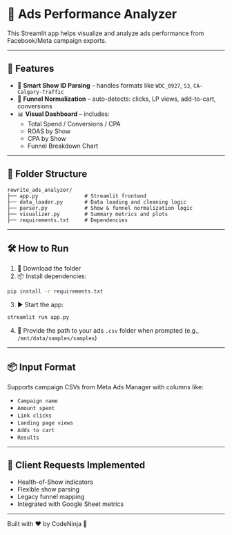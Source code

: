 # 🎯 Ads Performance Analyzer

This Streamlit app helps visualize and analyze ads performance from Facebook/Meta campaign exports.

---

## 🚀 Features

- 🧠 **Smart Show ID Parsing** – handles formats like `WDC_0927`, `S3`, `CA-Calgary-Traffic`
- 🧼 **Funnel Normalization** – auto-detects: clicks, LP views, add-to-cart, conversions
- 📊 **Visual Dashboard** – includes:
  - Total Spend / Conversions / CPA
  - ROAS by Show
  - CPA by Show
  - Funnel Breakdown Chart

---

## 📁 Folder Structure

```
rewrite_ads_analyzer/
├── app.py               # Streamlit frontend
├── data_loader.py       # Data loading and cleaning logic
├── parser.py            # Show & funnel normalization logic
├── visualizer.py        # Summary metrics and plots
├── requirements.txt     # Dependencies
```

---

## 🛠️ How to Run

1. 🔽 Download the folder
2. 📦 Install dependencies:

```bash
pip install -r requirements.txt
```

3. ▶️ Start the app:

```bash
streamlit run app.py
```

4. 📂 Provide the path to your ads `.csv` folder when prompted (e.g., `/mnt/data/samples/samples`)

---

## 📦 Input Format

Supports campaign CSVs from Meta Ads Manager with columns like:
- `Campaign name`
- `Amount spent`
- `Link clicks`
- `Landing page views`
- `Adds to cart`
- `Results`

---

## 🧩 Client Requests Implemented
- Health-of-Show indicators
- Flexible show parsing
- Legacy funnel mapping
- Integrated with Google Sheet metrics

---

Built with ❤️ by CodeNinja 🥷